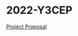 # 2022-Y3CEP
[Project Proposal](https://github.com/ricepteacher/2022-Y3CEP/blob/829e6b3f946cf5c40b55c6b16f75b2967ca32641/proposal.md)
